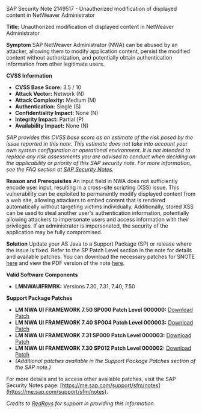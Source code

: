 SAP Security Note 2149517 - Unauthorized modification of displayed content in NetWeaver Administrator

**Title:** Unauthorized modification of displayed content in NetWeaver Administrator

**Symptom**
SAP NetWeaver Administrator (NWA) can be abused by an attacker, allowing them to modify application content, persist the modified content without authorization, and potentially obtain authentication information from other legitimate users.

**CVSS Information**
- **CVSS Base Score:** 3.5 / 10
- **Attack Vector:** Network (N)
- **Attack Complexity:** Medium (M)
- **Authentication:** Single (S)
- **Confidentiality Impact:** None (N)
- **Integrity Impact:** Partial (P)
- **Availability Impact:** None (N)

*SAP provides this CVSS base score as an estimate of the risk posed by the issue reported in this note. This estimate does not take into account your own system configuration or operational environment. It is not intended to replace any risk assessments you are advised to conduct when deciding on the applicability or priority of this SAP security note. For more information, see the FAQ section at [SAP Security Notes](https://me.sap.com/support/sfm/notes).*

**Reason and Prerequisites**
An input field in NWA does not sufficiently encode user input, resulting in a cross-site scripting (XSS) issue. This vulnerability can be exploited to permanently modify displayed content from a web site, allowing attackers to embed content that is rendered automatically without targeting victims individually. Additionally, stored XSS can be used to steal another user's authentication information, potentially allowing attackers to impersonate users and access information with their privileges. If an administrator is impersonated, the security of the application may be fully compromised.

**Solution**
Update your AS Java to a Support Package (SP) or release where the issue is fixed. Refer to the SP Patch Level section in the note for details and available patches. You can download the necessary patches for SNOTE [here](https://notesdownloads.sap.com/note/0040000018042662017) and view the PDF version of the note [here](https://userapps.support.sap.com/sap/support/sfm/notes/print/0002149517?language=en-US&token=6B7B074D5C81AFC60D9D2A7AFD974E9B).

**Valid Software Components**
- **LMNWAUIFRMRK:** Versions 7.30, 7.31, 7.40, 7.50

**Support Package Patches**
- **LM NWA UI FRAMEWORK 7.50 SP000 Patch Level 000000:** [Download Patch](https://me.sap.com/sap/support/swdc/notes?cvnr=73554900100200001610&support_package=SP000&patch_level=000000)
- **LM NWA UI FRAMEWORK 7.40 SP004 Patch Level 000003:** [Download Patch](https://me.sap.com/sap/support/swdc/notes?cvnr=67838200100200019695&support_package=SP004&patch_level=000003)
- **LM NWA UI FRAMEWORK 7.31 SP009 Patch Level 000003:** [Download Patch](https://me.sap.com/sap/support/swdc/notes?cvnr=01200314690200014260&support_package=SP009&patch_level=000003)
- **LM NWA UI FRAMEWORK 7.30 SP012 Patch Level 000002:** [Download Patch](https://me.sap.com/sap/support/swdc/notes?cvnr=01200615320200014802&support_package=SP012&patch_level=000002)
- *(Additional patches available in the Support Package Patches section of the SAP note.)*

For more details and to access other available patches, visit the SAP Security Notes page: [https://me.sap.com/support/sfm/notes](https://me.sap.com/support/sfm/notes).

*Credits to [RedRays](https://redrays.io) for support in providing this information.*